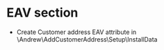 # EAV section
* Create Customer address EAV attribute in \Andrew\AddCustomerAddress\Setup\InstallData

